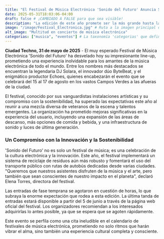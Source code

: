 ```yaml
---
title: "El Festival de Música Electrónica 'Sonido del Futuro' Anuncia Su Line-up Estelar"
date: 2025-05-31T18:03:06-04:00
draft: false # ¡CAMBIADO A FALSE para que sea visible!
description: "La edición de este año promete ser la más grande hasta la fecha con artistas de talla mundial y una experiencia inmersiva."
image: "/image/Festival_Electronica.jpg" # Ruta a la imagen principal de la noticia
alt_image: "Multitud en concierto de música electrónica"
categorias: ["musica", "eventos"] # La taxonomía 'categorias' que definimos en hugo.toml
---
```


**Ciudad Techno, 31 de mayo de 2025** - El muy esperado Festival de Música Electrónica 'Sonido del Futuro' ha desvelado hoy su impresionante line-up, prometiendo una experiencia inolvidable para los amantes de la música electrónica de todo el mundo. Entre los nombres más destacados se encuentran la legendaria DJ Solara, el innovador dúo ByteBeat, y el enigmático productor Echoes, quienes encabezarán el evento que se celebrará del 15 al 17 de agosto en los vastos Campos Verdes a las afueras de la ciudad.

El festival, conocido por sus vanguardistas instalaciones artísticas y su compromiso con la sostenibilidad, ha superado las expectativas este año al reunir a una mezcla diversa de veteranos de la escena y talentos emergentes. La organización ha prometido mejoras significativas en la experiencia del usuario, incluyendo una expansión de las áreas de descanso, más opciones de comida y bebida, y una infraestructura de sonido y luces de última generación.

### Un Compromiso con la Innovación y la Sostenibilidad

'Sonido del Futuro' no es solo un festival de música; es una celebración de la cultura electrónica y la innovación. Este año, el festival implementará un sistema de reciclaje de residuos aún más robusto y fomentará el uso del transporte público con rutas de autobús dedicadas desde varias ciudades. "Queremos que nuestros asistentes disfruten de la música y el arte, pero también que sean conscientes de nuestro impacto en el planeta", declaró Elena Torres, directora del festival.

Las entradas de fase temprana se agotaron en cuestión de horas, lo que subraya la enorme expectación que rodea a esta edición. La última tanda de entradas estará disponible a partir del 5 de junio a través de la página web oficial del festival. Los organizadores recomiendan a los interesados adquirirlas lo antes posible, ya que se espera que se agoten rápidamente.

Este evento se perfila como una cita ineludible en el calendario de festivales de música electrónica, prometiendo no solo ritmos que harán vibrar el alma, sino también una experiencia cultural completa y consciente.
